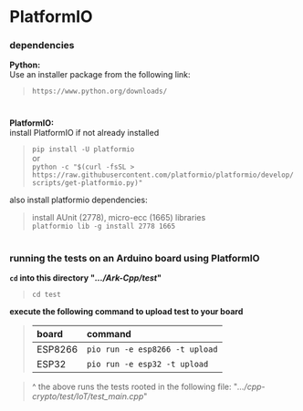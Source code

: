 

# PlatformIO

### dependencies

**Python:**  
Use an installer package from the following link:  
> ```https://www.python.org/downloads/```

#

**PlatformIO:**  
install PlatformIO if not already installed  
> ```pip install -U platformio```  
or  
> ```python -c "$(curl -fsSL > https://raw.githubusercontent.com/platformio/platformio/develop/scripts/get-platformio.py)"```


also install platformio dependencies:  
> install AUnit (2778), micro-ecc (1665) libraries  
>```platformio lib -g install 2778 1665```

#  

### running the tests on an Arduino board using PlatformIO

**`cd` into this directory "*.../Ark-Cpp/test*"**  
> ```cd test```

**execute the following command to upload test to your board**  

>| board | command |
>|:-- |:-- |
>| ESP8266 | ```pio run -e esp8266 -t upload``` |
>| ESP32 | ```pio run -e esp32 -t upload``` |

> ^ the above runs the tests rooted in the following file:
> "*.../cpp-crypto/test/IoT/test_main.cpp*"  
